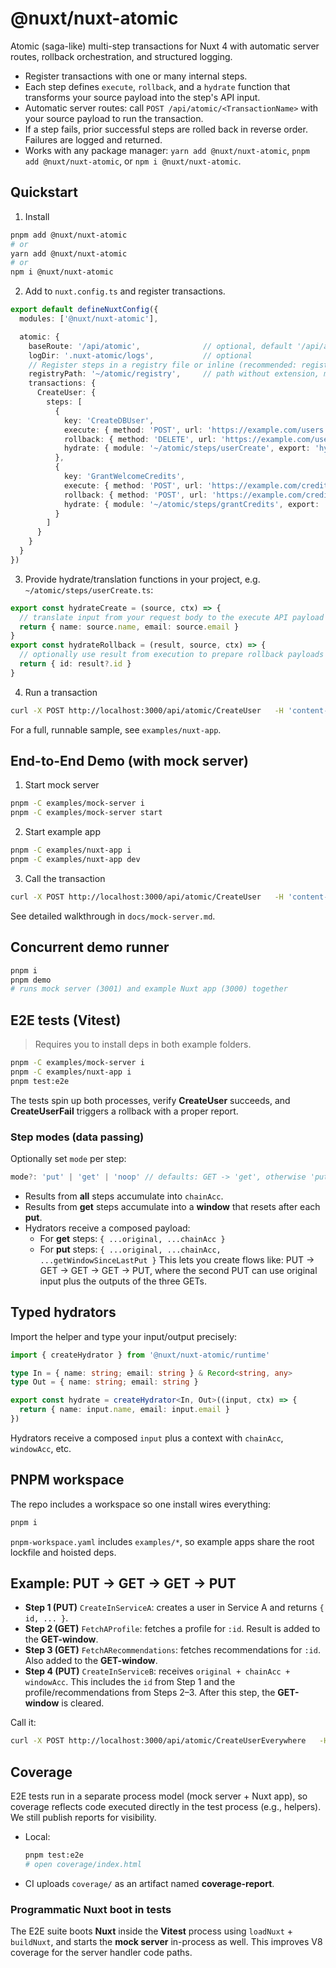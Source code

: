 
# @nuxt/nuxt-atomic

Atomic (saga-like) multi-step transactions for Nuxt 4 with automatic server routes, rollback orchestration, and structured logging.

- Register transactions with one or many internal steps.
- Each step defines `execute`, `rollback`, and a `hydrate` function that transforms your source payload into the step's API input.
- Automatic server routes: call `POST /api/atomic/<TransactionName>` with your source payload to run the transaction.
- If a step fails, prior successful steps are rolled back in reverse order. Failures are logged and returned.
- Works with any package manager: `yarn add @nuxt/nuxt-atomic`, `pnpm add @nuxt/nuxt-atomic`, or `npm i @nuxt/nuxt-atomic`.

## Quickstart

1. Install
```bash
pnpm add @nuxt/nuxt-atomic
# or
yarn add @nuxt/nuxt-atomic
# or
npm i @nuxt/nuxt-atomic
```

2. Add to `nuxt.config.ts` and register transactions.
```ts
export default defineNuxtConfig({
  modules: ['@nuxt/nuxt-atomic'],

  atomic: {
    baseRoute: '/api/atomic',              // optional, default '/api/atomic'
    logDir: '.nuxt-atomic/logs',           // optional
    // Register steps in a registry file or inline (recommended: registry file)
    registryPath: '~/atomic/registry',     // path without extension, module will resolve .ts/.js
    transactions: {
      CreateUser: {
        steps: [
          {
            key: 'CreateDBUser',
            execute: { method: 'POST', url: 'https://example.com/users' },
            rollback: { method: 'DELETE', url: 'https://example.com/users/:id' },
            hydrate: { module: '~/atomic/steps/userCreate', export: 'hydrateCreate' }
          },
          {
            key: 'GrantWelcomeCredits',
            execute: { method: 'POST', url: 'https://example.com/credits' },
            rollback: { method: 'POST', url: 'https://example.com/credits/revoke' },
            hydrate: { module: '~/atomic/steps/grantCredits', export: 'hydrate' }
          }
        ]
      }
    }
  }
})
```

3. Provide hydrate/translation functions in your project, e.g. `~/atomic/steps/userCreate.ts`:
```ts
export const hydrateCreate = (source, ctx) => {
  // translate input from your request body to the execute API payload
  return { name: source.name, email: source.email }
}
export const hydrateRollback = (result, source, ctx) => {
  // optionally use result from execution to prepare rollback payloads
  return { id: result?.id }
}
```

4. Run a transaction
```bash
curl -X POST http://localhost:3000/api/atomic/CreateUser   -H 'content-type: application/json'   -d '{"name":"Ada","email":"ada@lovelace.io"}'
```

For a full, runnable sample, see `examples/nuxt-app`.



## End-to-End Demo (with mock server)

1) Start mock server
```bash
pnpm -C examples/mock-server i
pnpm -C examples/mock-server start
```
2) Start example app
```bash
pnpm -C examples/nuxt-app i
pnpm -C examples/nuxt-app dev
```
3) Call the transaction
```bash
curl -X POST http://localhost:3000/api/atomic/CreateUser   -H 'content-type: application/json'   -d '{"name":"Ada","email":"ada@lovelace.io","credits":50}'
```
See detailed walkthrough in `docs/mock-server.md`.



## Concurrent demo runner

```bash
pnpm i
pnpm demo
# runs mock server (3001) and example Nuxt app (3000) together
```

## E2E tests (Vitest)

> Requires you to install deps in both example folders.

```bash
pnpm -C examples/mock-server i
pnpm -C examples/nuxt-app i
pnpm test:e2e
```
The tests spin up both processes, verify **CreateUser** succeeds, and **CreateUserFail** triggers a rollback with a proper report.



### Step modes (data passing)

Optionally set `mode` per step:
```ts
mode?: 'put' | 'get' | 'noop' // defaults: GET -> 'get', otherwise 'put'
```
- Results from **all** steps accumulate into `chainAcc`.
- Results from **get** steps accumulate into a **window** that resets after each **put**.
- Hydrators receive a composed payload:
  - For **get** steps: `{ ...original, ...chainAcc }`
  - For **put** steps: `{ ...original, ...chainAcc, ...getWindowSinceLastPut }`
This lets you create flows like: PUT → GET → GET → GET → PUT, where the second PUT can use original input plus the outputs of the three GETs.



## Typed hydrators

Import the helper and type your input/output precisely:
```ts
import { createHydrator } from '@nuxt/nuxt-atomic/runtime'

type In = { name: string; email: string } & Record<string, any>
type Out = { name: string; email: string }

export const hydrate = createHydrator<In, Out>((input, ctx) => {
  return { name: input.name, email: input.email }
})
```
Hydrators receive a composed `input` plus a context with `chainAcc`, `windowAcc`, etc.



## PNPM workspace

The repo includes a workspace so one install wires everything:
```bash
pnpm i
```
`pnpm-workspace.yaml` includes `examples/*`, so example apps share the root lockfile and hoisted deps.



## Example: PUT → GET → GET → PUT

- **Step 1 (PUT)** `CreateInServiceA`: creates a user in Service A and returns `{ id, ... }`.
- **Step 2 (GET)** `FetchAProfile`: fetches a profile for `:id`. Result is added to the **GET-window**.
- **Step 3 (GET)** `FetchARecommendations`: fetches recommendations for `:id`. Also added to the **GET-window**.
- **Step 4 (PUT)** `CreateInServiceB`: receives `original + chainAcc + windowAcc`. This includes the `id` from Step 1 and the profile/recommendations from Steps 2–3. After this step, the **GET-window** is cleared.

Call it:
```bash
curl -X POST http://localhost:3000/api/atomic/CreateUserEverywhere   -H 'content-type: application/json'   -d '{"name":"Alicia","email":"alicia@example.com"}'
```



## Coverage

E2E tests run in a separate process model (mock server + Nuxt app), so coverage reflects code executed directly in the test process (e.g., helpers). We still publish reports for visibility.

- Local:
  ```bash
  pnpm test:e2e
  # open coverage/index.html
  ```

- CI uploads `coverage/` as an artifact named **coverage-report**.



### Programmatic Nuxt boot in tests
The E2E suite boots **Nuxt** inside the **Vitest** process using `loadNuxt` + `buildNuxt`, and starts the **mock server** in-process as well. This improves V8 coverage for the server handler code paths.
